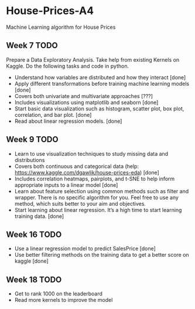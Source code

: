 # House-Prices-A4
Machine Learning algorithm for House Prices

## Week 7 TODO

Prepare a Data Exploratory Analysis. Take help from existing Kernels on Kaggle. Do the following tasks and code in python.
 - Understand how variables are distributed and how they interact [done]
 - Apply different transformations before training machine learning models [done]
 - Covers both univariate and multivariate approaches [???]
 - Includes visualizations using matplotlib and seaborn [done]
 - Start basic data visualization such as histogram, scatter plot, box plot, correlation, and bar plot. [done]
 - Read about linear regression models. [done]

## Week 9 TODO
 - Learn to use visualization techniques to study missing data and distributions
 - Covers both continuous and categorical data (help: https://www.kaggle.com/dgawlik/house-prices-eda) [done]
 - Includes correlation heatmaps, pairplots, and t-SNE to help inform appropriate inputs to a linear model [done]
 - Learn about feature selection using common methods such as filter and wrapper. There is no specific algorithm for you. Feel free to use any method, which suits better to your aim and objectives. 
 - Start learning about linear regression. It’s a high time to start learning training data. [done]

## Week 16 TODO
 - Use a linear regression model to predict SalesPrice [done]
 - Use better filtering methods on the training data to get a better score on kaggle [done]

## Week 18 TODO
 - Get to rank 1000 on the leaderboard
 - Read more kernels to improve the model 
